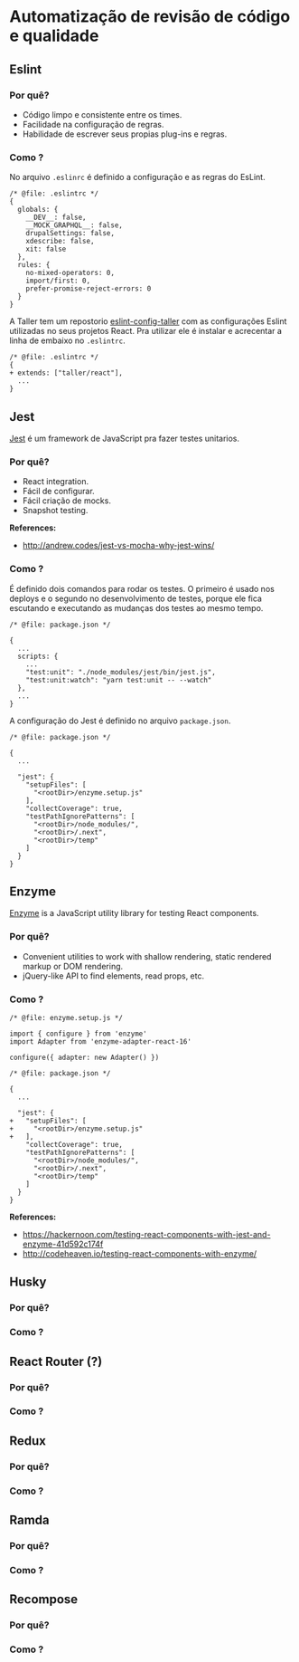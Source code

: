 # Automatização de revisão de código e qualidade

## Eslint

### Por quê?

  * Código limpo e consistente entre os times.
  * Facilidade na configuração de regras.
  * Habilidade de escrever seus propias plug-ins e regras.

### Como ?

No arquivo `.eslinrc` é definido a configuração e as regras do EsLint.    

```
/* @file: .eslintrc */
{
  globals: {
    __DEV__: false,
    __MOCK_GRAPHQL__: false,
    drupalSettings: false,
    xdescribe: false,
    xit: false  
  },
  rules: {
    no-mixed-operators: 0,
    import/first: 0,
    prefer-promise-reject-errors: 0
  }
}
```

A Taller tem  um repostorio  [eslint-config-taller](https://github.com/TallerWebSolutions/eslint-config-taller) com as configurações Eslint utilizadas no seus projetos React. Pra utilizar ele é instalar e acrecentar a linha de embaixo no `.eslintrc`.

```
/* @file: .eslintrc */
{
+ extends: ["taller/react"],
  ...
}
```

## Jest

[Jest](https://facebook.github.io/jest/) é um framework de JavaScript pra fazer testes unitarios.

### Por quê?

* React integration.
* Fácil de configurar.
* Fácil criação de mocks.
* Snapshot testing.

**References:**
* http://andrew.codes/jest-vs-mocha-why-jest-wins/

### Como ?

É definido dois comandos para rodar os testes. O primeiro é usado nos deploys e o segundo no desenvolvimento de testes, porque ele fica escutando e executando as mudanças dos testes ao mesmo tempo.

```
/* @file: package.json */

{
  ...
  scripts: {
    ...
    "test:unit": "./node_modules/jest/bin/jest.js",
    "test:unit:watch": "yarn test:unit -- --watch"
  },
  ...
}
```

A configuração do Jest é definido no arquivo `package.json`.

```
/* @file: package.json */

{
  ...

  "jest": {
    "setupFiles": [
      "<rootDir>/enzyme.setup.js"
    ],
    "collectCoverage": true,
    "testPathIgnorePatterns": [
      "<rootDir>/node_modules/",
      "<rootDir>/.next",
      "<rootDir>/temp"
    ]
  }
}
```

## Enzyme

[Enzyme](http://airbnb.io/enzyme/) is a JavaScript utility library for testing React components.

### Por quê?

* Convenient utilities to work with shallow rendering, static rendered markup or DOM rendering.
* jQuery-like API to find elements, read props, etc.

### Como ?

```
/* @file: enzyme.setup.js */

import { configure } from 'enzyme'
import Adapter from 'enzyme-adapter-react-16'

configure({ adapter: new Adapter() })
```

```
/* @file: package.json */

{
  ...

  "jest": {
+   "setupFiles": [
+     "<rootDir>/enzyme.setup.js"
+   ],
    "collectCoverage": true,
    "testPathIgnorePatterns": [
      "<rootDir>/node_modules/",
      "<rootDir>/.next",
      "<rootDir>/temp"
    ]
  }
}
```

**References:**
* https://hackernoon.com/testing-react-components-with-jest-and-enzyme-41d592c174f
* http://codeheaven.io/testing-react-components-with-enzyme/

## Husky

### Por quê?

### Como ?


## React Router (?)

### Por quê?

### Como ?


## Redux

### Por quê?

### Como ?


## Ramda

### Por quê?

### Como ?


## Recompose

### Por quê?

### Como ?
